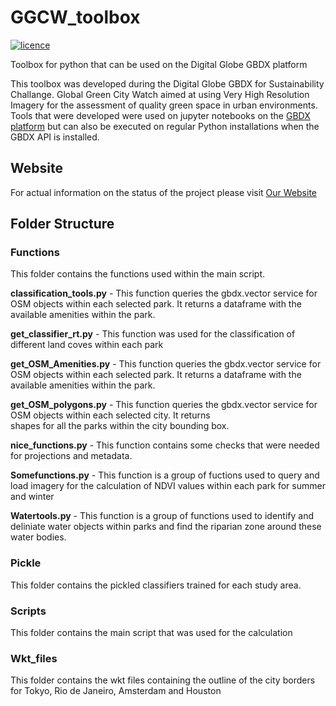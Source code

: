 # GGCW_toolbox
[![licence](https://img.shields.io/badge/Licence-GPL%203.0-green.svg)](https://github.com/krakchris/GGCW_GBDX_tools/blob/master/LICENSE)

Toolbox for python that can be used on the Digital Globe GBDX platform

This toolbox was developed during the Digital Globe GBDX for Sustainability Challange.
Global Green City Watch aimed at using Very High Resolution Imagery for the assessment of quality green space in urban environments.
Tools that were developed were used on jupyter notebooks on the [GBDX platform](https://notebooks.geobigdata.io) but can also be executed on regular Python installations when the GBDX API is installed.

## Website
For actual information on the status of the project please visit [Our Website](http://globalgreencitywatch.org)

## Folder Structure

### Functions
This folder contains the functions used within the main script.

**classification_tools.py**   -   This function queries the gbdx.vector service for OSM objects within each selected park. It returns a 
                              dataframe with the available amenities within the park.

**get_classifier_rt.py**      -   This function was used for the classification of different land coves within each park


**get_OSM_Amenities.py**      -   This function queries the gbdx.vector service for OSM objects within each selected park. It returns a 
                              dataframe with the available amenities within the park.

**get_OSM_polygons.py**       -   This function queries the gbdx.vector service for OSM objects within each selected city. It returns  
                              shapes for all the parks within the city bounding box.

**nice_functions.py**         -   This function contains some checks that were needed for projections and metadata.

**Somefunctions.py**          -   This function is a group of fuctions used to query and load imagery for the calculation of NDVI values within                               each park for summer and winter 


**Watertools.py**             -    This function is a group of functions used to identify and deliniate water objects within parks and find the 
                               riparian zone around these water bodies.

### Pickle
This folder contains the pickled classifiers trained for each study area.

### Scripts
This folder contains the main script that was used for the calculation

### Wkt_files
This folder contains the wkt files containing the outline of the city borders for Tokyo, Rio de Janeiro, Amsterdam and Houston

